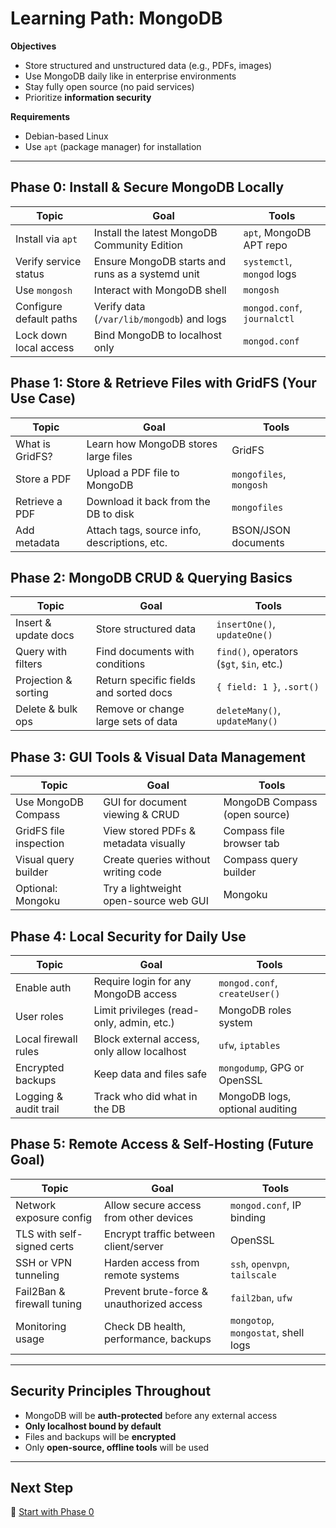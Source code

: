 # Learning Path: MongoDB

**Objectives**

* Store structured and unstructured data (e.g., PDFs, images)
* Use MongoDB daily like in enterprise environments
* Stay fully open source (no paid services)
* Prioritize **information security**

**Requirements**
* Debian-based Linux
* Use `apt` (package manager) for installation

---

## Phase 0: Install & Secure MongoDB Locally

| Topic                   | Goal                                             | Tools                       |
| ----------------------- | ------------------------------------------------ | --------------------------- |
| Install via `apt`       | Install the latest MongoDB Community Edition     | `apt`, MongoDB APT repo     |
| Verify service status   | Ensure MongoDB starts and runs as a systemd unit | `systemctl`, `mongod` logs  |
| Use `mongosh`           | Interact with MongoDB shell                      | `mongosh`                   |
| Configure default paths | Verify data (`/var/lib/mongodb`) and logs        | `mongod.conf`, `journalctl` |
| Lock down local access  | Bind MongoDB to localhost only                   | `mongod.conf`               |

## Phase 1: Store & Retrieve Files with GridFS (Your Use Case)

| Topic           | Goal                                         | Tools                   |
| --------------- | -------------------------------------------- | ----------------------- |
| What is GridFS? | Learn how MongoDB stores large files         | GridFS                  |
| Store a PDF     | Upload a PDF file to MongoDB                 | `mongofiles`, `mongosh` |
| Retrieve a PDF  | Download it back from the DB to disk         | `mongofiles`            |
| Add metadata    | Attach tags, source info, descriptions, etc. | BSON/JSON documents     |

## Phase 2: MongoDB CRUD & Querying Basics

| Topic                | Goal                                   | Tools                                    |
| -------------------- | -------------------------------------- | ---------------------------------------- |
| Insert & update docs | Store structured data                  | `insertOne()`, `updateOne()`             |
| Query with filters   | Find documents with conditions         | `find()`, operators (`$gt`, `$in`, etc.) |
| Projection & sorting | Return specific fields and sorted docs | `{ field: 1 }`, `.sort()`                |
| Delete & bulk ops    | Remove or change large sets of data    | `deleteMany()`, `updateMany()`           |

## Phase 3: GUI Tools & Visual Data Management

| Topic                  | Goal                                  | Tools                         |
| ---------------------- | ------------------------------------- | ----------------------------- |
| Use MongoDB Compass    | GUI for document viewing & CRUD       | MongoDB Compass (open source) |
| GridFS file inspection | View stored PDFs & metadata visually  | Compass file browser tab      |
| Visual query builder   | Create queries without writing code   | Compass query builder         |
| Optional: Mongoku      | Try a lightweight open-source web GUI | Mongoku                       |

## Phase 4: Local Security for Daily Use

| Topic                 | Goal                                        | Tools                           |
| --------------------- | ------------------------------------------- | ------------------------------- |
| Enable auth           | Require login for any MongoDB access        | `mongod.conf`, `createUser()`   |
| User roles            | Limit privileges (read-only, admin, etc.)   | MongoDB roles system            |
| Local firewall rules  | Block external access, only allow localhost | `ufw`, `iptables`               |
| Encrypted backups     | Keep data and files safe                    | `mongodump`, GPG or OpenSSL     |
| Logging & audit trail | Track who did what in the DB                | MongoDB logs, optional auditing |

## Phase 5: Remote Access & Self-Hosting (Future Goal)

| Topic                      | Goal                                      | Tools                               |
| -------------------------- | ----------------------------------------- | ----------------------------------- |
| Network exposure config    | Allow secure access from other devices    | `mongod.conf`, IP binding           |
| TLS with self-signed certs | Encrypt traffic between client/server     | OpenSSL                             |
| SSH or VPN tunneling       | Harden access from remote systems         | `ssh`, `openvpn`, `tailscale`       |
| Fail2Ban & firewall tuning | Prevent brute-force & unauthorized access | `fail2ban`, `ufw`                   |
| Monitoring usage           | Check DB health, performance, backups     | `mongotop`, `mongostat`, shell logs |

---

## Security Principles Throughout

* MongoDB will be **auth-protected** before any external access
* **Only localhost bound by default**
* Files and backups will be **encrypted**
* Only **open-source, offline tools** will be used

---

## Next Step

🚀 [Start with Phase 0](https://github.com/tims-computer-academy/path_adv_mongodb/blob/main/phase0.md)
